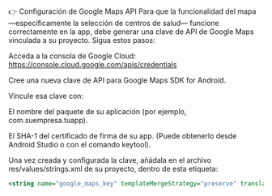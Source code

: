  
👉 Configuración de Google Maps API
Para que la funcionalidad del mapa —específicamente la selección de centros de salud— funcione correctamente en la app, debe generar una clave de API de Google Maps vinculada a su proyecto. Sigua estos pasos:

Acceda a la consola de Google Cloud:
 https://console.cloud.google.com/apis/credentials

Cree una nueva clave de API para Google Maps SDK for Android.

Vincule esa clave con:

El nombre del paquete de su aplicación (por ejemplo, com.suempresa.tuapp).

El SHA-1 del certificado de firma de su app.
(Puede obtenerlo desde Android Studio o con el comando keytool).

Una vez creada y configurada la clave, añádala en el archivo res/values/strings.xml de su proyecto, dentro de esta etiqueta:
```xml
<string name="google_maps_key" templateMergeStrategy="preserve" translatable="false">AQUÍ_SU_CLAVE_API</string>


